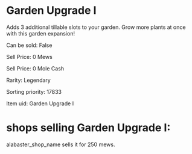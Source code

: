 # Garden Upgrade I

Adds 3 additional tillable slots to your garden. Grow more plants at once with this garden expansion!

Can be sold: False

Sell Price: 0 Mews

Sell Price: 0 Mole Cash

Rarity: Legendary

Sorting priority: 17833

Item uid: Garden Upgrade I

# shops selling Garden Upgrade I:

alabaster_shop_name sells it for 250 mews.